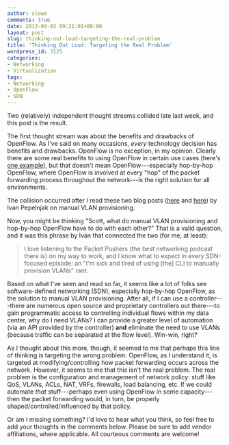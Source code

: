 ```yaml
---
author: slowe
comments: true
date: 2013-04-03 09:21:01+00:00
layout: post
slug: thinking-out-loud-targeting-the-real-problem
title: 'Thinking Out Loud: Targeting the Real Problem'
wordpress_id: 3125
categories:
- Networking
- Virtualization
tags:
- Networking
- OpenFlow
- SDN
---
```


Two (relatively) independent thought streams collided late last week, and this post is the result.

The first thought stream was about the benefits and drawbacks of OpenFlow. As I've said on many occasions, _every_ technology decision has benefits and drawbacks. OpenFlow is no exception, in my opinion. Clearly there are some real benefits to using OpenFlow in certain use cases (here's [one example](http://packetpushers.net/openflow-1-0-actual-use-case-rtbh-of-ddos-traffic-while-keeping-the-target-online/)), but that doesn't mean OpenFlow---especially hop-by-hop OpenFlow, where OpenFlow is involved at every "hop" of the packet forwarding process throughout the network---is the right solution for all environments.

The collision occurred after I read these two blog posts ([here](http://blog.ioshints.info/2013/03/what-did-you-do-to-get-rid-of-manual.html) and [here](http://blog.ioshints.info/2013/03/where-is-my-vlan-provisioning.html)) by Ivan Pepelnjak on manual VLAN provisioning.

Now, you might be thinking "Scott, what do manual VLAN provisioning and hop-by-hop OpenFlow have to do with each other?" That is a valid question, and it was this phrase by Ivan that connected the two (for me, at least):

>I love listening to the Packet Pushers (the best networking podcast there is) on my way to work, and I know what to expect in every SDN-focused episode: an "I'm sick and tired of using [the] CLI to manually provision VLANs" rant.

Based on what I've seen and read so far, it seems like a lot of folks see software-defined networking (SDN), especially hop-by-hop OpenFlow, as the solution to manual VLAN provisioning. After all, if I can use a controller---there are numerous open source and proprietary controllers out there---to gain programmatic access to controlling individual flows within my data center, why do I need VLANs? I can provide a greater level of automation (via an API provided by the controller) **and** eliminate the need to use VLANs (because traffic can be separated at the flow level). Win-win, right?

As I thought about this more, though, it seemed to me that perhaps this line of thinking is targeting the wrong problem. OpenFlow, as I understand it, is targeted at modifying/controlling how packet forwarding occurs across the network. However, it seems to me that this isn't the real problem. The real problem is the configuration and management of network policy: stuff like QoS, VLANs, ACLs, NAT, VRFs, firewalls, load balancing, etc. If we could automate _that_ stuff---perhaps even using OpenFlow in some capacity---then the packet forwarding would, in turn, be properly shaped/controlled/influenced by that policy.

Or am I missing something? I'd love to hear what you think, so feel free to add your thoughts in the comments below. Please be sure to add vendor affiliations, where applicable. All courteous comments are welcome!
